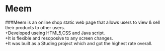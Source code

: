 # Meem
###Meem is an online shop static web page that allows users to view &amp; sell their products to other users. <br />
+Developed useing HTML5,CSS and Java script.<br />
+It is flexible and resoposive to any screen changes.<br />
+It was built as a Studing project which and got the highest rate overall.
